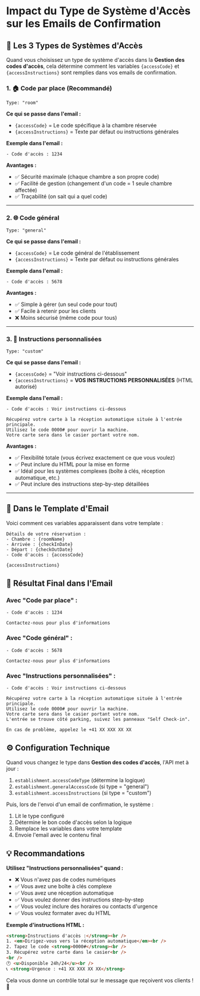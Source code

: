 # Impact du Type de Système d'Accès sur les Emails de Confirmation

## 🔑 **Les 3 Types de Systèmes d'Accès**

Quand vous choisissez un type de système d'accès dans la **Gestion des codes d'accès**, cela détermine comment les variables `{accessCode}` et `{accessInstructions}` sont remplies dans vos emails de confirmation.

### **1. 🏠 Code par place (Recommandé)**

```
Type: "room"
```

**Ce qui se passe dans l'email :**

- `{accessCode}` = Le code spécifique à la chambre réservée
- `{accessInstructions}` = Texte par défaut ou instructions générales

**Exemple dans l'email :**

```
- Code d'accès : 1234
```

**Avantages :**

- ✅ Sécurité maximale (chaque chambre a son propre code)
- ✅ Facilité de gestion (changement d'un code = 1 seule chambre affectée)
- ✅ Traçabilité (on sait qui a quel code)

---

### **2. 🌐 Code général**

```
Type: "general"
```

**Ce qui se passe dans l'email :**

- `{accessCode}` = Le code général de l'établissement
- `{accessInstructions}` = Texte par défaut ou instructions générales

**Exemple dans l'email :**

```
- Code d'accès : 5678
```

**Avantages :**

- ✅ Simple à gérer (un seul code pour tout)
- ✅ Facile à retenir pour les clients
- ❌ Moins sécurisé (même code pour tous)

---

### **3. 📝 Instructions personnalisées**

```
Type: "custom"
```

**Ce qui se passe dans l'email :**

- `{accessCode}` = "Voir instructions ci-dessous"
- `{accessInstructions}` = **VOS INSTRUCTIONS PERSONNALISÉES** (HTML autorisé)

**Exemple dans l'email :**

```
- Code d'accès : Voir instructions ci-dessous

Récupérez votre carte à la réception automatique située à l'entrée principale.
Utilisez le code 0000# pour ouvrir la machine.
Votre carte sera dans le casier portant votre nom.
```

**Avantages :**

- ✅ Flexibilité totale (vous écrivez exactement ce que vous voulez)
- ✅ Peut inclure du HTML pour la mise en forme
- ✅ Idéal pour les systèmes complexes (boîte à clés, réception automatique, etc.)
- ✅ Peut inclure des instructions step-by-step détaillées

---

## 🎯 **Dans le Template d'Email**

Voici comment ces variables apparaissent dans votre template :

```text
Détails de votre réservation :
- Chambre : {roomName}
- Arrivée : {checkInDate}
- Départ : {checkOutDate}
- Code d'accès : {accessCode}

{accessInstructions}
```

## 📧 **Résultat Final dans l'Email**

### **Avec "Code par place" :**

```
- Code d'accès : 1234

Contactez-nous pour plus d'informations
```

### **Avec "Code général" :**

```
- Code d'accès : 5678

Contactez-nous pour plus d'informations
```

### **Avec "Instructions personnalisées" :**

```
- Code d'accès : Voir instructions ci-dessous

Récupérez votre carte à la réception automatique située à l'entrée principale.
Utilisez le code 0000# pour ouvrir la machine.
Votre carte sera dans le casier portant votre nom.
L'entrée se trouve côté parking, suivez les panneaux "Self Check-in".

En cas de problème, appelez le +41 XX XXX XX XX
```

## ⚙️ **Configuration Technique**

Quand vous changez le type dans **Gestion des codes d'accès**, l'API met à jour :

1. `establishment.accessCodeType` (détermine la logique)
2. `establishment.generalAccessCode` (si type = "general")
3. `establishment.accessInstructions` (si type = "custom")

Puis, lors de l'envoi d'un email de confirmation, le système :

1. Lit le type configuré
2. Détermine le bon code d'accès selon la logique
3. Remplace les variables dans votre template
4. Envoie l'email avec le contenu final

## 💡 **Recommandations**

**Utilisez "Instructions personnalisées" quand :**

- ❌ Vous n'avez pas de codes numériques
- ✅ Vous avez une boîte à clés complexe
- ✅ Vous avez une réception automatique
- ✅ Vous voulez donner des instructions step-by-step
- ✅ Vous voulez inclure des horaires ou contacts d'urgence
- ✅ Vous voulez formater avec du HTML

**Exemple d'instructions HTML :**

```html
<strong>Instructions d'accès :</strong><br />
1. <em>Dirigez-vous vers la réception automatique</em><br />
2. Tapez le code <strong>0000#</strong><br />
3. Récupérez votre carte dans le casier<br />
<br />
🕐 <u>Disponible 24h/24</u><br />
📞 <strong>Urgence : +41 XX XXX XX XX</strong>
```

Cela vous donne un contrôle total sur le message que reçoivent vos clients ! 🎯
